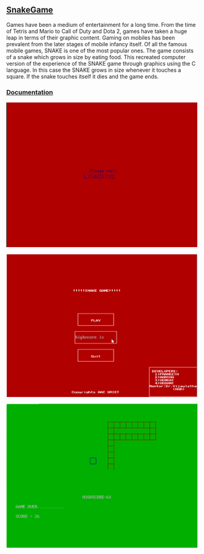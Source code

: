 ## [SnakeGame](https://github.com/venkat-narahari/SnakeGame)

Games have been a medium of entertainment for a long time. From the time of Tetris and Mario to Call of Duty and Dota 2, games have taken a huge leap in terms of their graphic content. Gaming on mobiles has been prevalent from the later stages of mobile infancy itself. Of all the famous mobile games, SNAKE is one of the most popular ones. The game consists of a snake which grows in size by eating food. This recreated computer version of the experience of the SNAKE game through graphics using the C language. In this case the SNAKE grows in size whenever it touches a square. If the snake touches itself it dies and the game ends.

### [Documentation](https://drive.google.com/file/d/1quRwVGoI9TPg1TIqG36usRVXLN_zxBEf/view?usp=sharing)


 ![Snake Game Loading](/docs/img/SnakeGameLoading.PNG)
 
 
 ![Snake Game Menu](/docs/img/SnakeGameMenu.PNG)
 
 
 ![Snake Game Game Play](/docs/img/SnakeGameGamePlay.PNG)
 